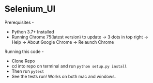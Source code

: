 # Selenium_UI
Prerequisites -
* Python 3.7+ Installed
* Running Chrome 75(latest version) to update -> 3 dots in top right -> Help -> About Google Chrome -> Relaunch Chrome

Running this code -
* Clone Repo
* cd into repo on terminal and run `python setup.py install`
* Then run `pytest`
* See the tests run!  Works on both mac and windows.
